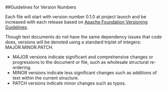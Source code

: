##Guidelines for Version Numbers

Each file will start with version number 0.1.0 at project launch and be increased with each release based on [Apache Foundation Versioning Guidelines](http://apr.apache.org/versioning.html). 

Though text documents do not have the same dependency issues that code does, versions will be denoted using a standard triplet of integers: MAJOR.MINOR.PATCH. 

- MAJOR versions indicate significant and comprehensive changes or progressions to the document or file, such as wholesale structural re-ordering. 
- MINOR versions indicate less significant changes such as additions of text within the current structure.
- PATCH versions indicate minor changes such as typos. 
